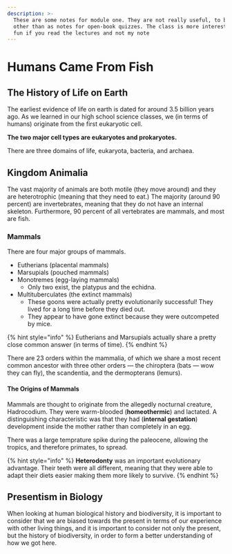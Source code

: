 ```yaml
---
description: >-
  These are some notes for module one. They are not really useful, to be honest,
  other than as notes for open-book quizzes. The class is more interesting and
  fun if you read the lectures and not my note
---
```


# Humans Came From Fish

## The History of Life on Earth

The earliest evidence of life on earth is dated for around 3.5 billion years ago. As we learned in our high school science classes, we \(in terms of humans\) originate from the first eukaryotic cell. 

**The two major cell types are eukaryotes and prokaryotes.**

There are three domains of life, eukaryota, bacteria, and archaea.

## Kingdom Animalia

The vast majority of animals are both motile \(they move around\) and they are heterotrophic \(meaning that they need to eat.\) The majority \(around 90 percent\) are invertebrates, meaning that they do not have an internal skeleton. Furthermore, 90 percent of all vertebrates are mammals, and most are fish. 

### Mammals

There are four major groups of mammals.

* Eutherians \(placental mammals\)
* Marsupials \(pouched mammals\)
* Monotremes \(egg-laying mammals\)
  * Only two exist, the platypus and the echidna.
* Multituberculates \(the extinct mammals\)
  * These goons were actually pretty evolutionarily successful! They lived for a long time before they died out.
  * They appear to have gone extinct because they were outcompeted by mice.

{% hint style="info" %}
Eutherians and Marsupials actually share a pretty close common answer \(in terms of time\).
{% endhint %}

There are 23 orders within the mammalia, of which we share a most recent common ancestor with three other orders — the chiroptera \(bats — wow they can fly\), the scandentia, and the dermopterans \(lemurs\).

#### The Origins of Mammals

Mammals are thought to originate from the allegedly nocturnal creature, Hadrocodium. They were warm-blooded \(**homeothermic**\) and lactated. A distinguishing characteristic was that they had \(**internal gestation**\) development inside the mother rather than completely in an egg.

There was a large temprature spike during the paleocene, allowing the tropics, and therefore primates, to spread. 

{% hint style="info" %}
**Heterodonty** was an important evolutionary advantage. Their teeth were all different, meaning that they were able to adapt their diets easier making them more likely to survive.
{% endhint %}

## Presentism in Biology

When looking at human biological history and biodiversity, it is important to consider that we are biased towards the present in terms of our experience with other living things, and it is important to consider not only the present, but the history of biodiversity, in order to form a better understanding of how we got here. 

